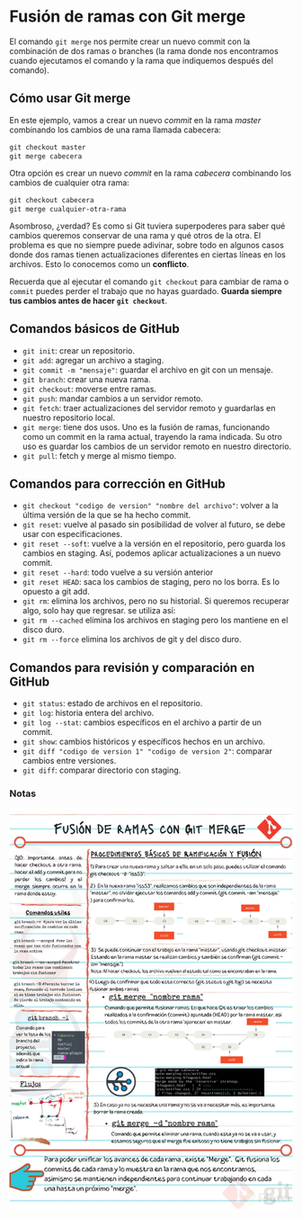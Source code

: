 # Fusión de ramas con Git merge

El comando ```git merge``` nos permite crear un nuevo commit con la combinación de dos ramas o branches (la rama donde nos encontramos cuando ejecutamos el comando y la rama que indiquemos después del comando).

## Cómo usar Git merge

En este ejemplo, vamos a crear un nuevo *commit* en la rama *master* combinando los cambios de una rama llamada cabecera:

```
git checkout master
git merge cabecera
```

Otra opción es crear un nuevo *commit* en la rama *cabecera* combinando los cambios de cualquier otra rama:

```
git checkout cabecera
git merge cualquier-otra-rama
```

Asombroso, ¿verdad? Es como si Git tuviera superpoderes para saber qué cambios queremos conservar de una rama y qué otros de la otra. El problema es que no siempre puede adivinar, sobre todo en algunos casos donde dos ramas tienen actualizaciones diferentes en ciertas líneas en los archivos. Esto lo conocemos como un **conflicto**.

Recuerda que al ejecutar el comando ```git checkout``` para cambiar de rama o ```commit``` puedes perder el trabajo que no hayas guardado. **Guarda siempre tus cambios antes de hacer ```git checkout```**.

## Comandos básicos de GitHub

- ```git init```: crear un repositorio.
- ```git add```: agregar un archivo a staging.
- ```git commit -m "mensaje"```: guardar el archivo en git con un mensaje.
- ```git branch```: crear una nueva rama.
- ```git checkout```: moverse entre ramas.
- ```git push```: mandar cambios a un servidor remoto.
- ```git fetch```: traer actualizaciones del servidor remoto y guardarlas en nuestro repositorio local.
- ```git merge```: tiene dos usos. Uno es la fusión de ramas, funcionando como un commit en la rama actual, trayendo la rama indicada. Su otro uso es guardar los cambios de un servidor remoto en nuestro directorio.
- ```git pull```: fetch y merge al mismo tiempo.

## Comandos para corrección en GitHub

- ```git checkout "codigo de version" "nombre del archivo"```: volver a la última versión de la que se ha hecho commit.
- ```git reset```: vuelve al pasado sin posibilidad de volver al futuro, se debe usar con especificaciones.
- ```git reset --soft```: vuelve a la versión en el repositorio, pero guarda los cambios en staging. Así, podemos aplicar actualizaciones a un nuevo commit.
- ```git reset --hard```: todo vuelve a su versión anterior
- ```git reset HEAD```: saca los cambios de staging, pero no los borra. Es lo opuesto a git add.
- ```git rm```: elimina los archivos, pero no su historial. Si queremos recuperar algo, solo hay que regresar. se utiliza así:
- ```git rm --cached``` elimina los archivos en staging pero los mantiene en el disco duro.
- ```git rm --force``` elimina los archivos de git y del disco duro.

## Comandos para revisión y comparación en GitHub

- ```git status```: estado de archivos en el repositorio.
- ```git log```: historia entera del archivo.
- ```git log --stat```: cambios específicos en el archivo a partir de un commit.
- ```git show```: cambios históricos y específicos hechos en un archivo.
- ```git diff "codigo de version 1" "codigo de version 2"```: comparar cambios entre versiones.
- ```git diff```: comparar directorio con staging.

### Notas

![Fusión de Ramas con Git Merge](./img/clase16-notas.png)

